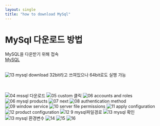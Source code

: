 ```yaml
---
layout: single
title: "how to download MySql"
---
```


# MySql 다운로드 방법

MySQL을 다운받기 위해 접속<br/>
[MySQL](https://dev.mysql.com/downloads/installer/)
<br/><br/>

![13  mysql download](https://github.com/ojinga32/ojinga32.github.io/assets/133554766/cc3eacc0-391c-4bdb-ab24-4b8ae674b3de)
32bit라고 쓰여있으나 64bit로도 실행 가능 <br/><br/><br/>

![04  mssql 다운로드](https://github.com/ojinga32/ojinga32.github.io/assets/133554766/91833574-6641-40e0-81d7-715e71209a1f)
![05  custom 클릭](https://github.com/ojinga32/ojinga32.github.io/assets/133554766/707fd714-9a12-4193-b94e-ef2d4f05e3b6)
![06  accounts and roles](https://github.com/ojinga32/ojinga32.github.io/assets/133554766/617b503c-2a84-42ab-ac54-0b9de2a8b59a)
![06  mysql products](https://github.com/ojinga32/ojinga32.github.io/assets/133554766/6f742882-eb36-414e-b3f7-f7e9ee4f4105)
![07 next](https://github.com/ojinga32/ojinga32.github.io/assets/133554766/8cc0a695-f576-4c01-8bbb-9f0aa20db957)
![08 authentication method](https://github.com/ojinga32/ojinga32.github.io/assets/133554766/76477184-6166-4962-9feb-1db6b75a958f)
![09 window service](https://github.com/ojinga32/ojinga32.github.io/assets/133554766/33ebe7ca-7926-4e97-be7e-570e08e3dbf6)
![10 server file permissions](https://github.com/ojinga32/ojinga32.github.io/assets/133554766/237b9d2d-3dd3-4945-b68a-1ee5b78dca76)
![11  apply configuration](https://github.com/ojinga32/ojinga32.github.io/assets/133554766/336ab9db-8a28-4c7e-9702-553fabb215d7)
![12  product configuration](https://github.com/ojinga32/ojinga32.github.io/assets/133554766/cefe78ee-bbff-4eb1-ac2d-658d0d612914)
![12 9  mysql파일경로](https://github.com/ojinga32/ojinga32.github.io/assets/133554766/15dcd8a7-2d04-4c76-8ca5-a9108efebe5b)
![13  mysql 확인](https://github.com/ojinga32/ojinga32.github.io/assets/133554766/bd53c22d-5e25-4c02-a832-dc9ca5c202dd)
![13 mysql 환경변수](https://github.com/ojinga32/ojinga32.github.io/assets/133554766/4eff52b7-2ddb-41e4-88c7-5bd61b8a2c52)
![14](https://github.com/ojinga32/ojinga32.github.io/assets/133554766/d05c5d42-0ca5-4798-afd2-a3d76611263f)
![15](https://github.com/ojinga32/ojinga32.github.io/assets/133554766/ffdd5776-c283-4844-a5a5-e51d345ee3d1)
![16](https://github.com/ojinga32/ojinga32.github.io/assets/133554766/da35615e-d84d-4939-b3cf-404cbaa6010d)

